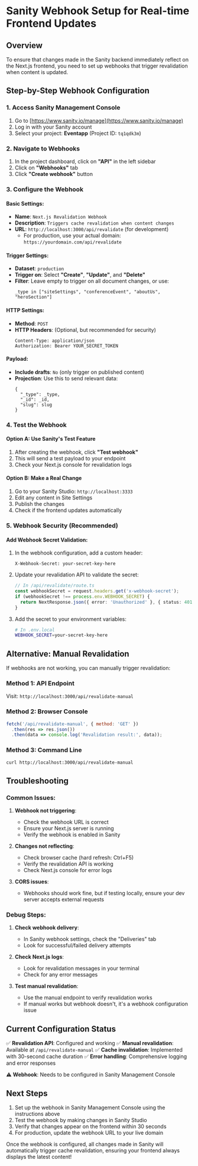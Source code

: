# Sanity Webhook Setup for Real-time Frontend Updates

## Overview
To ensure that changes made in the Sanity backend immediately reflect on the Next.js frontend, you need to set up webhooks that trigger revalidation when content is updated.

## Step-by-Step Webhook Configuration

### 1. Access Sanity Management Console
1. Go to [https://www.sanity.io/manage](https://www.sanity.io/manage)
2. Log in with your Sanity account
3. Select your project: **Eventapp** (Project ID: `tq1qdk3m`)

### 2. Navigate to Webhooks
1. In the project dashboard, click on **"API"** in the left sidebar
2. Click on **"Webhooks"** tab
3. Click **"Create webhook"** button

### 3. Configure the Webhook

#### Basic Settings:
- **Name**: `Next.js Revalidation Webhook`
- **Description**: `Triggers cache revalidation when content changes`
- **URL**: `http://localhost:3000/api/revalidate` (for development)
  - For production, use your actual domain: `https://yourdomain.com/api/revalidate`

#### Trigger Settings:
- **Dataset**: `production`
- **Trigger on**: Select **"Create"**, **"Update"**, and **"Delete"**
- **Filter**: Leave empty to trigger on all document changes, or use:
  ```groq
  _type in ["siteSettings", "conferenceEvent", "aboutUs", "heroSection"]
  ```

#### HTTP Settings:
- **Method**: `POST`
- **HTTP Headers**: (Optional, but recommended for security)
  ```
  Content-Type: application/json
  Authorization: Bearer YOUR_SECRET_TOKEN
  ```

#### Payload:
- **Include drafts**: `No` (only trigger on published content)
- **Projection**: Use this to send relevant data:
  ```groq
  {
    "_type": _type,
    "_id": _id,
    "slug": slug
  }
  ```

### 4. Test the Webhook

#### Option A: Use Sanity's Test Feature
1. After creating the webhook, click **"Test webhook"**
2. This will send a test payload to your endpoint
3. Check your Next.js console for revalidation logs

#### Option B: Make a Real Change
1. Go to your Sanity Studio: `http://localhost:3333`
2. Edit any content in Site Settings
3. Publish the changes
4. Check if the frontend updates automatically

### 5. Webhook Security (Recommended)

#### Add Webhook Secret Validation:
1. In the webhook configuration, add a custom header:
   ```
   X-Webhook-Secret: your-secret-key-here
   ```

2. Update your revalidation API to validate the secret:
   ```typescript
   // In /api/revalidate/route.ts
   const webhookSecret = request.headers.get('x-webhook-secret');
   if (webhookSecret !== process.env.WEBHOOK_SECRET) {
     return NextResponse.json({ error: 'Unauthorized' }, { status: 401 });
   }
   ```

3. Add the secret to your environment variables:
   ```bash
   # In .env.local
   WEBHOOK_SECRET=your-secret-key-here
   ```

## Alternative: Manual Revalidation

If webhooks are not working, you can manually trigger revalidation:

### Method 1: API Endpoint
Visit: `http://localhost:3000/api/revalidate-manual`

### Method 2: Browser Console
```javascript
fetch('/api/revalidate-manual', { method: 'GET' })
  .then(res => res.json())
  .then(data => console.log('Revalidation result:', data));
```

### Method 3: Command Line
```bash
curl http://localhost:3000/api/revalidate-manual
```

## Troubleshooting

### Common Issues:

1. **Webhook not triggering**:
   - Check the webhook URL is correct
   - Ensure your Next.js server is running
   - Verify the webhook is enabled in Sanity

2. **Changes not reflecting**:
   - Check browser cache (hard refresh: Ctrl+F5)
   - Verify the revalidation API is working
   - Check Next.js console for error logs

3. **CORS issues**:
   - Webhooks should work fine, but if testing locally, ensure your dev server accepts external requests

### Debug Steps:

1. **Check webhook delivery**:
   - In Sanity webhook settings, check the "Deliveries" tab
   - Look for successful/failed delivery attempts

2. **Check Next.js logs**:
   - Look for revalidation messages in your terminal
   - Check for any error messages

3. **Test manual revalidation**:
   - Use the manual endpoint to verify revalidation works
   - If manual works but webhook doesn't, it's a webhook configuration issue

## Current Configuration Status

✅ **Revalidation API**: Configured and working
✅ **Manual revalidation**: Available at `/api/revalidate-manual`
✅ **Cache invalidation**: Implemented with 30-second cache duration
✅ **Error handling**: Comprehensive logging and error responses

⚠️ **Webhook**: Needs to be configured in Sanity Management Console

## Next Steps

1. Set up the webhook in Sanity Management Console using the instructions above
2. Test the webhook by making changes in Sanity Studio
3. Verify that changes appear on the frontend within 30 seconds
4. For production, update the webhook URL to your live domain

Once the webhook is configured, all changes made in Sanity will automatically trigger cache revalidation, ensuring your frontend always displays the latest content!
